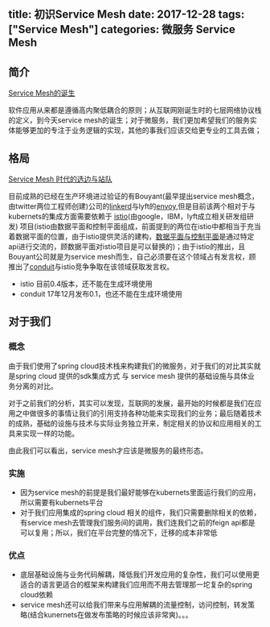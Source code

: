 title: 初识Service Mesh
date: 2017-12-28
tags: ["Service Mesh"]
categories:
  微服务
  Service Mesh
---
## 简介
[Service Mesh的诞生](http://www.servicemesh.cn/?/article/21)

软件应用从来都是遵循高内聚低耦合的原则；从互联网刚诞生时的七层网络协议栈的定义，到今天service mesh的诞生；对于微服务，我们更加希望我们的服务实体能够更加的专注于业务逻辑的实现，其他的事我们应该交给更专业的工具去做；
 ## 格局
 [Service Mesh 时代的选边与站队](http://www.servicemesh.cn/?/article/25)
 
 目前成熟的已经在生产环境进过验证的有Bouyant(最早提出service mesh概念，由twitter两位工程师创建)公司的[linkerd](https://github.com/linkerd/linkerd)与lyft的[envoy](https://github.com/envoyproxy/envoy),但是目前该两个相对于与kubernets的集成方面需要依赖于 [istio](https://github.com/istio/istio)(由google，IBM，lyft成立相关研发组研发) 项目(istio由数据平面和控制平面组成，前面提到的两位在istio中都相当于充当着数据平面的位置，由于istio提供灵活的建构，[数据平面与控制平面](http://www.servicemesh.cn/?/article/24)是通过特定api进行交流的，顾数据平面对istio项目是可以替换的)；由于istio的推出，且Bouyant公司就是为service mesh而生，自己必须要在这个领域占有发言权，顾推出了[conduit](https://github.com/runconduit/conduit)与istio竞争争取在该领域获取发言权。
 * istio 目前0.4版本，还不能在生成环境使用
 * conduit 17年12月发布0.1，也还不能在生成环境使用
 
## 对于我们
### 概念 
由于我们使用了spring cloud技术栈来构建我们的微服务，对于我们的对比其实就是spring cloud 提供的sdk集成方式 与 service mesh 提供的基础设施与具体业务分离的对比。

对于之前我们的分析，其实可以发现，互联网的发展，最开始的时候都是我们在应用之中做很多的事情让我们的引用支持各种功能来实现我们的业务；最后随着技术的成熟，基础的设施与技术与实际业务独立开来，制定相关的协议和应用相关的工具来实现一样的功能。

由此我们可以看出，service mesh才应该是微服务的最终形态。

### 实施
* 因为service mesh的前提是我们最好能够在kubernets里面运行我们的应用，所以需要有kubernets平台
* 对于我们应用集成的spring cloud 相关的组件，我们只需要删除相关的依赖，有service mesh去管理我们服务间的调用，我们连我们之前的feign api都是可以复用；所以，我们在平台完整的情况下，迁移的成本非常低

### 优点
* 底层基础设施与业务代码解耦，降低我们开发应用的复杂性，我们可以使用更适合的语言更适合的框架来构建我们应用而不用去管理那一坨复杂的spring cloud依赖
* service mesh还可以给我们带来与应用解耦的流量控制，访问控制，转发策略(结合kunernets在做发布策略的时候应该非常爽)。。。
